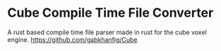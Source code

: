 # Cube Compile Time File Converter
 A rust based compile time file parser made in rust for the cube voxel engine. https://github.com/gabkhanfig/Cube 
